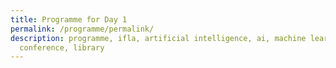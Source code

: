 ```yaml
---
title: Programme for Day 1
permalink: /programme/permalink/
description: programme, ifla, artificial intelligence, ai, machine learning, ml,
  conference, library
---
```


